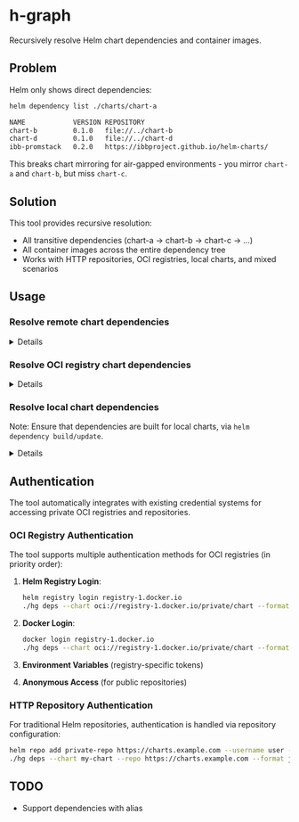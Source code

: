 # h-graph

Recursively resolve Helm chart dependencies and container images.

## Problem

Helm only shows direct dependencies:

```bash
helm dependency list ./charts/chart-a                                              

NAME            VERSION REPOSITORY                                      STATUS
chart-b         0.1.0   file://../chart-b                               ok    
chart-d         0.1.0   file://../chart-d                               ok    
ibb-promstack   0.2.0   https://ibbproject.github.io/helm-charts/       ok 
```

This breaks chart mirroring for air-gapped environments - you mirror `chart-a` and `chart-b`, but miss `chart-c`.

## Solution

This tool provides recursive resolution:
- All transitive dependencies (chart-a -> chart-b -> chart-c -> ...)
- All container images across the entire dependency tree
- Works with HTTP repositories, OCI registries, local charts, and mixed scenarios

## Usage

### Resolve remote chart dependencies

<details>

```bash
./hg deps --chart ibb-promstack --repo https://ibbproject.github.io/helm-charts/ --format json
{
  "chart": {
    "name": "ibb-promstack",
    "version": "",
    "repository": "https://ibbproject.github.io/helm-charts/"
  },
  "dependencies": [
    {
      "name": "ibb-promstack",
      "version": "0.2.0",
      "repository": "https://ibbproject.github.io/helm-charts/"
    },
    {
      "name": "kube-prometheus-stack",
      "version": "67.9.0",
      "repository": "https://prometheus-community.github.io/helm-charts"
    },
    {
      "name": "kube-state-metrics",
      "version": "5.28.1",
      "repository": "https://prometheus-community.github.io/helm-charts"
    },
    {
      "name": "prometheus-node-exporter",
      "version": "4.43.1",
      "repository": "https://prometheus-community.github.io/helm-charts"
    },
    {
      "name": "grafana",
      "version": "8.8.6",
      "repository": "https://grafana.github.io/helm-charts"
    }
  ],
  "images": [
    {
      "name": "docker.io/grafana/grafana:11.4.1",
      "source": "grafana"
    },
    {
      "name": "quay.io/prometheus/node-exporter:v1.8.2",
      "source": "prometheus-node-exporter"
    },
    {
      "name": "quay.io/kiwigrid/k8s-sidecar:1.28.0",
      "source": "kube-prometheus-stack"
    },
    {
      "name": "docker.io/grafana/grafana:11.4.0",
      "source": "kube-prometheus-stack"
    },
    {
      "name": "registry.k8s.io/kube-state-metrics/kube-state-metrics:v2.14.0",
      "source": "kube-state-metrics"
    },
    {
      "name": "quay.io/prometheus-operator/prometheus-operator:v0.79.2",
      "source": "kube-prometheus-stack"
    }
  ],
  "summary": {
    "total_dependencies": 5,
    "total_images": 6,
    "generated_at": "2025-08-16T16:03:05.199626+03:00"
  },
  "skipped_charts": [
    {
      "name": "crds",
      "version": "0.0.0",
      "repository": ""
    }
  ]
}
```

</details>

### Resolve OCI registry chart dependencies

<details>

```bash
# Resolve OCI chart with transitive dependencies
./hg deps --chart oci://registry-1.docker.io/bitnamicharts/airflow --version 25.0.1 --format json
{
  "chart": {
    "name": "oci://registry-1.docker.io/bitnamicharts/airflow",
    "version": "25.0.1",
    "repository": ""
  },
  "dependencies": [
    {
      "name": "airflow",
      "version": "25.0.1",
      "repository": "oci://registry-1.docker.io/bitnamicharts"
    },
    {
      "name": "redis",
      "version": "22.0.3",
      "repository": "oci://registry-1.docker.io/bitnamicharts"
    },
    {
      "name": "common",
      "version": "2.31.4",
      "repository": "oci://registry-1.docker.io/bitnamicharts"
    },
    {
      "name": "postgresql",
      "version": "16.7.26",
      "repository": "oci://registry-1.docker.io/bitnamicharts"
    }
  ],
  "images": [
    {
      "name": "docker.io/bitnami/redis:8.2.0-debian-12-r0",
      "source": "redis"
    },
    {
      "name": "docker.io/bitnami/postgresql:17.6.0-debian-12-r0",
      "source": "postgresql"
    },
    {
      "name": "docker.io/bitnami/airflow:3.0.4-debian-12-r1",
      "source": "airflow"
    },
    {
      "name": "docker.io/bitnami/postgresql:17.5.0-debian-12-r20",
      "source": "airflow"
    }
  ],
  "summary": {
    "total_dependencies": 4,
    "total_images": 4,
    "generated_at": "2025-08-16T19:48:29.53179+03:00"
  },
  "skipped_charts": []
}

# Also works without explicit version (uses latest)
./hg deps --chart oci://registry-1.docker.io/bitnamicharts/airflow --format json
```

</details>

### Resolve local chart dependencies

Note: Ensure that dependencies are built for local charts, via `helm dependency build/update`.

<details>

```bash
$ ./hg deps --chart ./charts/chart-a --format json
{
  "chart": {
    "name": "./charts/chart-a",
    "version": "",
    "repository": ""
  },
  "dependencies": [
    {
      "name": "chart-b",
      "version": "0.1.0",
      "repository": "file://../chart-b"
    },
    {
      "name": "chart-c",
      "version": "0.1.0",
      "repository": "file://../chart-c"
    },
    {
      "name": "chart-d",
      "version": "0.1.0",
      "repository": "file://../chart-d"
    },
    {
      "name": "ibb-promstack",
      "version": "0.2.0",
      "repository": "https://ibbproject.github.io/helm-charts/"
    },
    {
      "name": "kube-prometheus-stack",
      "version": "67.9.0",
      "repository": "https://prometheus-community.github.io/helm-charts"
    },
    {
      "name": "kube-state-metrics",
      "version": "5.28.1",
      "repository": "https://prometheus-community.github.io/helm-charts"
    },
    {
      "name": "prometheus-node-exporter",
      "version": "4.43.1",
      "repository": "https://prometheus-community.github.io/helm-charts"
    },
    {
      "name": "grafana",
      "version": "8.8.6",
      "repository": "https://grafana.github.io/helm-charts"
    }
  ],
  "images": [
    {
      "name": "quay.io/prometheus/node-exporter:v1.8.2",
      "source": "prometheus-node-exporter"
    },
    {
      "name": "nginx:1.16.0",
      "source": "chart-d"
    },
    {
      "name": "docker.io/grafana/grafana:11.4.0",
      "source": "kube-prometheus-stack"
    },
    {
      "name": "chart-a-init-container",
      "source": "/Users/buraksekili/projects/helm-dep-resolver/charts/chart-a"
    },
    {
      "name": "chart-c-image:1.16.0",
      "source": "chart-c"
    },
    {
      "name": "quay.io/kiwigrid/k8s-sidecar:1.28.0",
      "source": "kube-prometheus-stack"
    },
    {
      "name": "registry.k8s.io/kube-state-metrics/kube-state-metrics:v2.14.0",
      "source": "kube-state-metrics"
    },
    {
      "name": "chart-a-image:1.16.0",
      "source": "/Users/buraksekili/projects/helm-dep-resolver/charts/chart-a"
    },
    {
      "name": "docker.io/grafana/grafana:11.4.1",
      "source": "grafana"
    },
    {
      "name": "quay.io/prometheus-operator/prometheus-operator:v0.79.2",
      "source": "kube-prometheus-stack"
    }
  ],
  "summary": {
    "total_dependencies": 8,
    "total_images": 10,
    "generated_at": "2025-08-16T16:04:22.751236+03:00"
  },
  "skipped_charts": [
    {
      "name": "crds",
      "version": "0.0.0",
      "repository": ""
    }
  ]
}
```

</details>

## Authentication

The tool automatically integrates with existing credential systems for accessing private OCI registries and repositories.

### OCI Registry Authentication

The tool supports multiple authentication methods for OCI registries (in priority order):

1. **Helm Registry Login**:
   ```bash
   helm registry login registry-1.docker.io
   ./hg deps --chart oci://registry-1.docker.io/private/chart --format json
   ```

2. **Docker Login**:
   ```bash
   docker login registry-1.docker.io
   ./hg deps --chart oci://registry-1.docker.io/private/chart --format json
   ```

3. **Environment Variables** (registry-specific tokens)

4. **Anonymous Access** (for public repositories)

### HTTP Repository Authentication

For traditional Helm repositories, authentication is handled via repository configuration:

```bash
helm repo add private-repo https://charts.example.com --username user --password pass
./hg deps --chart my-chart --repo https://charts.example.com --format json
```

## TODO

- Support dependencies with alias
 